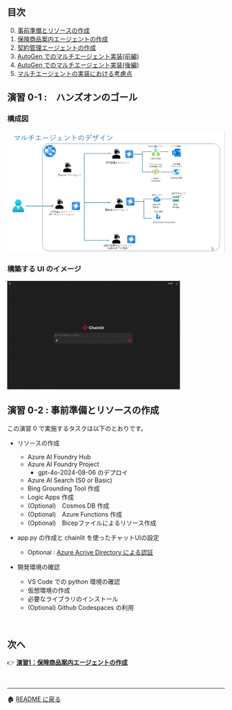 ## 目次
0. [事前準備とリソースの作成](ex0.md)
1. [保険商品案内エージェントの作成](ex1.md)
2. [契約管理エージェントの作成](ex2.md)
3. [AutoGen でのマルチエージェント実装(前編)](ex3.md)
4. [AutoGen でのマルチエージェント実装(後編)](ex4.md)
5. [マルチエージェントの実装における考慮点](ex5.md)

## 演習 0-1 :　ハンズオンのゴール
### 構成図
![alt text](images/image01.png)

### 構築する UI のイメージ
![alt text](images/multiagent.gif)

## 演習 0-2 : 事前準備とリソースの作成
この演習 0 で実施するタスクは以下のとおりです。
- リソースの作成
  - Azure AI Foundry Hub
  - Azure AI Foundry Project
    - gpt-4o-2024-08-06 のデプロイ
  - Azure AI Search (S0 or Basic)
  - Bing Grounding Tool 作成
  - Logic Apps 作成
  - (Optional)　Cosmos DB 作成
  - (Optional)　Azure Functions 作成
  - (Optional)　Bicepファイルによるリソース作成
- app.py の作成と chainlit を使ったチャットUIの設定
  - Optional : [Azure Acrive Directory による認証](https://docs.chainlit.io/authentication/oauth#azure-active-directory)

- 開発環境の確認
  - VS Code での python 環境の確認
  - 仮想環境の作成
  - 必要なライブラリのインストール
  - (Optional) Github Codespaces の利用


<br>

## 次へ

👉 [**演習1：保険商品案内エージェントの作成**](ex1.md)

<br>

<hr>

🏚️ [README に戻る](README.md)